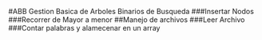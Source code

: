 #ABB Gestion Basica de Arboles Binarios de Busqueda
###Insertar Nodos
###Recorrer de Mayor a menor
##Manejo de archivos
###Leer Archivo
###Contar palabras y alamecenar en un array